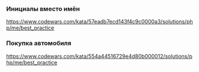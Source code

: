 ### Инициалы вместо имён
https://www.codewars.com/kata/57eadb7ecd143f4c9c0000a3/solutions/php/me/best_practice
### Покупка автомобиля
https://www.codewars.com/kata/554a44516729e4d80b000012/solutions/php/me/best_practice